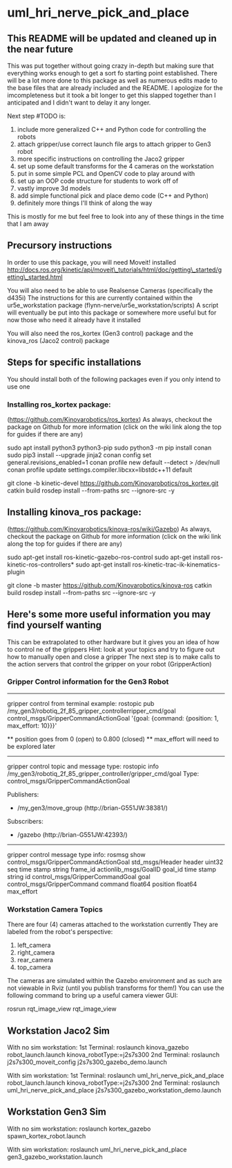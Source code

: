# uml_hri_nerve_pick_and_place

## This README will be updated and cleaned up in the near future
This was put together without going crazy in-depth but making sure that everything works enough to get a sort fo starting point established. There will be a lot more done to this package as well as numerous edits made to the base files that are already included and the README. I apologize for the imcompleteness but it took a bit longer to get this slapped together than I anticipated and I didn't want to delay it any longer.

Next step #TODO is: 

1. include more generalized C++ and Python code for controlling the robots
2. attach gripper/use correct launch file args to attach gripper to Gen3 robot
3. more specific instructions on controlling the Jaco2 gripper
4. set up some default transforms for the 4 cameras on the workstation
5. put in some simple PCL and OpenCV code to play around with
6. set up an OOP code structure for students to work off of
7. vastly improve 3d models
8. add simple functional pick and place demo code (C++ and Python)
9. definitely more things I'll think of along the way

This is mostly for me but feel free to look into any of these things in the time that I am away

## Precursory instructions 
In order to use this package, you will need Moveit! installed
http://docs.ros.org/kinetic/api/moveit\_tutorials/html/doc/getting\_started/getting\_started.html

You will also need to be able to use Realsense Cameras (specifically the d435i)
The instructions for this are currently contained within the ur5e\_workstation package (flynn\-nerve/ur5e\_workstation/scripts)
A script will eventually be put into this package or somewhere more useful but for now those who need it already have it installed

You will also need the ros\_kortex (Gen3 control) package and the kinova\_ros (Jaco2 control) package

## Steps for specific installations
You should install both of the following packages even if you only intend to use one

### Installing ros_kortex package:
(https://github.com/Kinovarobotics/ros_kortex)
As always, checkout the package on Github for more information (click on the wiki link along the top for guides if there are any)

sudo apt install python3 python3-pip
sudo python3 -m pip install conan
sudo pip3 install --upgrade jinja2
conan config set general.revisions_enabled=1
conan profile new default --detect > /dev/null
conan profile update settings.compiler.libcxx=libstdc++11 default

git clone -b kinetic-devel https://github.com/Kinovarobotics/ros_kortex.git
catkin build
rosdep install --from-paths src --ignore-src -y

## Installing kinova_ros package:
(https://github.com/Kinovarobotics/kinova-ros/wiki/Gazebo)
As always, checkout the package on Github for more information (click on the wiki link along the top for guides if there are any)

sudo apt-get install ros-kinetic-gazebo-ros-control
sudo apt-get install ros-kinetic-ros-controllers*
sudo apt-get install ros-kinetic-trac-ik-kinematics-plugin

git clone -b master https://github.com/Kinovarobotics/kinova-ros
catkin build
rosdep install --from-paths src --ignore-src -y

## Here's some more useful information you may find yourself wanting
This can be extrapolated to other hardware but it gives you an idea of how to control ne of the grippers
Hint: look at your topics and try to figure out how to manually open and close a gripper
The next step is to make calls to the action servers that control the gripper on your robot (GripperAction)

### Gripper Control information for the Gen3 Robot

------------------------------------------------------------------------------------------

gripper control from terminal example:
rostopic pub /my_gen3/robotiq_2f_85_gripper_controllerripper_cmd/goal control_msgs/GripperCommandActionGoal '{goal: {command: {position: 1, max_effort: 10}}}'

** position goes from 0 (open) to 0.800 (closed)
** max_effort will need to be explored later

-------------------------------------------------------------------------------------------

gripper control topic and message type:
rostopic info /my_gen3/robotiq_2f_85_gripper_controller/gripper_cmd/goal
Type: control_msgs/GripperCommandActionGoal

Publishers: 
 * /my_gen3/move_group (http://brian-G551JW:38381/)

Subscribers: 
 * /gazebo (http://brian-G551JW:42393/)

-------------------------------------------------------------------------------------------

gripper control message type info:
rosmsg show control_msgs/GripperCommandActionGoal 
std_msgs/Header header
  uint32 seq
  time stamp
  string frame_id
actionlib_msgs/GoalID goal_id
  time stamp
  string id
control_msgs/GripperCommandGoal goal
  control_msgs/GripperCommand command
    float64 position
    float64 max_effort


### Workstation Camera Topics

There are four (4) cameras attached to the workstation currently
They are labeled from the robot's perspective:

1. left\_camera
2. right\_camera
3. rear\_camera
4. top\_camera

The cameras are simulated within the Gazebo environment and as such are not viewable in Rviz (until you publish transforms for them!)
You can use the following command to bring up a useful camera viewer GUI:

rosrun rqt\_image\_view rqt\_image\_view

## Workstation Jaco2 Sim

With no sim workstation:
1st Terminal: roslaunch kinova_gazebo robot_launch.launch kinova_robotType:=j2s7s300
2nd Terminal: roslaunch j2s7s300_moveit_config j2s7s300_gazebo_demo.launch 

With sim workstation:
1st Terminal: roslaunch uml_hri_nerve_pick_and_place robot_launch.launch kinova_robotType:=j2s7s300
2nd Terminal: roslaunch uml_hri_nerve_pick_and_place j2s7s300_gazebo_workstation_demo.launch

## Workstation Gen3 Sim

With no sim workstation:
roslaunch kortex_gazebo spawn_kortex_robot.launch

With sim workstation:
roslaunch uml_hri_nerve_pick_and_place gen3_gazebo_workstation.launch
